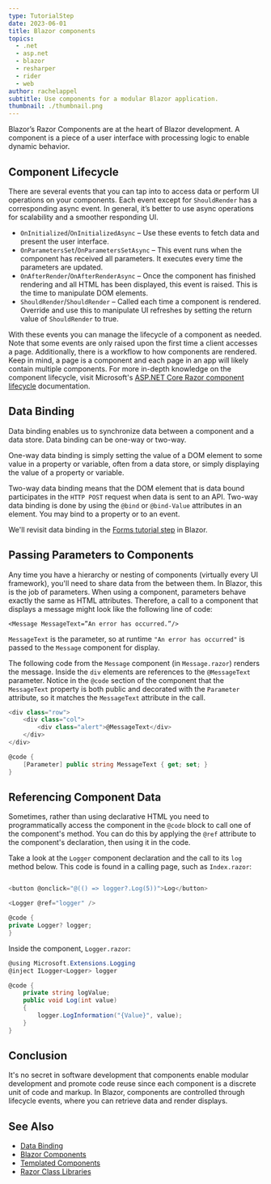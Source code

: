 ```yaml
---
type: TutorialStep
date: 2023-06-01
title: Blazor components
topics:
  - .net
  - asp.net
  - blazor
  - resharper
  - rider
  - web
author: rachelappel
subtitle: Use components for a modular Blazor application.
thumbnail: ./thumbnail.png
---
```


Blazor’s Razor Components are at the heart of Blazor development. A component is a piece of a user interface with processing logic to enable dynamic behavior.

## Component Lifecycle

There are several events that you can tap into to access data or perform UI operations on your components. Each event except for `ShouldRender` has a corresponding async event. In general, it’s better to use async operations for scalability and a smoother responding UI.

- `OnInitialized`/`OnInitializedAsync` – Use these events to fetch data and present the user interface.
- `OnParametersSet`/`OnParametersSetAsync` – This event runs when the component has received all parameters. It executes every time the parameters are updated.
- `OnAfterRender`/`OnAfterRenderAsync` – Once the component has finished rendering and all HTML has been displayed, this event is raised. This is the time to manipulate DOM elements.
- `ShouldRender`/`ShouldRender` – Called each time a component is rendered. Override and use this to manipulate UI refreshes by setting the return value of `ShouldRender` to true.

With these events you can manage the lifecycle of a component as needed. Note that some events are only raised upon the first time a client accesses a page.
Additionally, there is a workflow to how components are rendered. Keep in mind, a page is a component and each page in an app will likely contain multiple components.
For more in-depth knowledge on the component lifecycle, visit Microsoft's [ASP.NET Core Razor component lifecycle](https://learn.microsoft.com/en-us/aspnet/core/blazor/components/lifecycle) documentation.

## Data Binding

Data binding enables us to synchronize data between a component and a data store. Data binding can be one-way or two-way.

One-way data binding is simply setting the value of a DOM element to some value in a property or variable, often from a data store, or simply displaying the value of a property or variable.

Two-way data binding means that the DOM element that is data bound participates in the `HTTP POST` request when data is sent to an API. Two-way data binding is done by using the `@bind` or `@bind-Value` attributes in an element. You may bind to a property or to an event.

We'll revisit data binding in the [Forms tutorial step](../forms/) in Blazor.

## Passing Parameters to Components

Any time you have a hierarchy or nesting of components (virtually every UI framework), you'll need to share data from the between them. In Blazor, this is the job of parameters. When using a component, parameters behave exactly the same as HTML attributes. Therefore, a call to a component that displays a message might look like the following line of code:

`<Message MessageText=”An error has occurred.”/>`

`MessageText` is the parameter, so at runtime `"An error has occurred"` is passed to the `Message` component for display.

The following code from the `Message` component (in `Message.razor`) renders the message. Inside the `div` elements are references to the `@MessageText` parameter. Notice in the `@code` section of the component that the `MessageText` property is both public and decorated with the `Parameter` attribute, so it matches the `MessageText` attribute in the call.

```cs
<div class="row">
	<div class="col">
    	<div class="alert">@MessageText</div>
	</div>
</div>

@code {
	[Parameter] public string MessageText { get; set; }
}
```

## Referencing Component Data

Sometimes, rather than using declarative HTML you need to programmatically access the component in the `@code` block to call one of the component's method.
You can do this by applying the `@ref` attribute to the component's declaration, then using it in the code.

Take a look at the `Logger` component declaration and the call to its `log` method below. This code is found in a calling page, such as `Index.razor`:

```cs

<button @onclick="@(() => logger?.Log(5))">Log</button>

<Logger @ref="logger" />

@code {
private Logger? logger;
}

```

Inside the component, `Logger.razor`:

```cs
@using Microsoft.Extensions.Logging
@inject ILogger<Logger> logger

@code {
    private string logValue;
    public void Log(int value)
    {
        logger.LogInformation("{Value}", value);
    }
}
```

## Conclusion

It's no secret in software development that components enable modular development and promote code reuse since each component is a discrete unit of code and markup.
In Blazor, components are controlled through lifecycle events, where you can retrieve data and render displays.

## See Also

- [Data Binding](https://learn.microsoft.com/en-us/aspnet/core/blazor/components/data-binding?view=aspnetcore-7.0)
- [Blazor Components](https://learn.microsoft.com/en-us/aspnet/core/blazor/components/?view=aspnetcore-7.0)
- [Templated Components](https://docs.microsoft.com/en-us/aspnet/core/blazor/components/templated-components)
- [Razor Class Libraries](https://docs.microsoft.com/en-us/aspnet/core/blazor/components/class-libraries)
